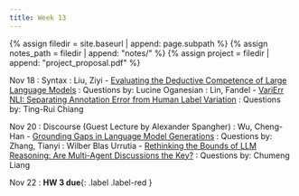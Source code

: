 ```yaml
---
title: Week 13
---
```



{% assign filedir = site.baseurl | append: page.subpath %} 
{% assign notes_path = filedir | append: "notes/" %} 
{% assign project = filedir | append: "project_proposal.pdf" %}

<!--  
Instructions:

INDENTATION COUNTS

Each day should be formatted exactly as follows

Date
: Lessons Covered
  : Reading List
    : In Class Presentations
: **Assignment/Announcement**{: .label}


To add a hyperlink for readings, do it as follows
  : [Example Paper](http://linktopaper.edu)

To make the hyperlink open in a new tab by default
  : [Example Paper](http://linktopaper.edu){:target=_"blank"}

The announcement can be made red for due dates as follows
: **Assignment Due**{: .label .label-red }
11/18: Agents (Guest Tenghao)
11/20: Discourse (Guest Alex)
-->

Nov 18
: Syntax
  : Liu, Ziyi - [Evaluating the Deductive Competence of Large Language Models](https://aclanthology.org/2024.naacl-long.476/)
  : Questions by: Lucine Oganesian
  : Lin, Fandel - [VariErr NLI: Separating Annotation Error from Human Label Variation](https://arxiv.org/pdf/2403.01931)
  : Questions by: Ting-Rui Chiang
  

Nov 20
: Discourse (Guest Lecture by Alexander Spangher)
  : Wu, Cheng-Han - [Grounding Gaps in Language Model Generations](https://arxiv.org/pdf/2311.09144)
  : Questions by: Zhang, Tianyi
  : Wilber Blas Urrutia - [Rethinking the Bounds of LLM Reasoning: Are Multi-Agent Discussions the Key?](https://arxiv.org/pdf/2402.18272)
  : Questions by: Chumeng Liang


Nov 22
: **HW 3 due**{: .label .label-red }
